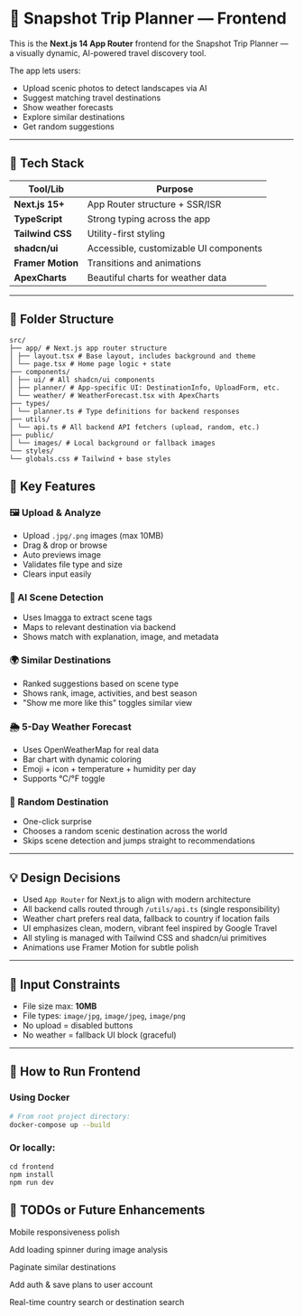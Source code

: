 # 📸 Snapshot Trip Planner — Frontend

This is the **Next.js 14 App Router** frontend for the Snapshot Trip Planner — a visually dynamic, AI-powered travel discovery tool.

The app lets users:

- Upload scenic photos to detect landscapes via AI
- Suggest matching travel destinations
- Show weather forecasts
- Explore similar destinations
- Get random suggestions

---

## 🔧 Tech Stack

| Tool/Lib          | Purpose                                |
| ----------------- | -------------------------------------- |
| **Next.js 15+**   | App Router structure + SSR/ISR         |
| **TypeScript**    | Strong typing across the app           |
| **Tailwind CSS**  | Utility-first styling                  |
| **shadcn/ui**     | Accessible, customizable UI components |
| **Framer Motion** | Transitions and animations             |
| **ApexCharts**    | Beautiful charts for weather data      |

---

## 📁 Folder Structure

```
src/
├── app/ # Next.js app router structure
│ ├── layout.tsx # Base layout, includes background and theme
│ └── page.tsx # Home page logic + state
├── components/
│ ├── ui/ # All shadcn/ui components
│ ├── planner/ # App-specific UI: DestinationInfo, UploadForm, etc.
│ └── weather/ # WeatherForecast.tsx with ApexCharts
├── types/
│ └── planner.ts # Type definitions for backend responses
├── utils/
│ └── api.ts # All backend API fetchers (upload, random, etc.)
├── public/
│ └── images/ # Local background or fallback images
└── styles/
└── globals.css # Tailwind + base styles
```

## 📌 Key Features

### 🖼 Upload & Analyze

- Upload `.jpg/.png` images (max 10MB)
- Drag & drop or browse
- Auto previews image
- Validates file type and size
- Clears input easily

### 🧠 AI Scene Detection

- Uses Imagga to extract scene tags
- Maps to relevant destination via backend
- Shows match with explanation, image, and metadata

### 🌍 Similar Destinations

- Ranked suggestions based on scene type
- Shows rank, image, activities, and best season
- "Show me more like this" toggles similar view

### 🌦️ 5-Day Weather Forecast

- Uses OpenWeatherMap for real data
- Bar chart with dynamic coloring
- Emoji + icon + temperature + humidity per day
- Supports °C/°F toggle

### 🎲 Random Destination

- One-click surprise
- Chooses a random scenic destination across the world
- Skips scene detection and jumps straight to recommendations

---

## 💡 Design Decisions

- Used `App Router` for Next.js to align with modern architecture
- All backend calls routed through `/utils/api.ts` (single responsibility)
- Weather chart prefers real data, fallback to country if location fails
- UI emphasizes clean, modern, vibrant feel inspired by Google Travel
- All styling is managed with Tailwind CSS and shadcn/ui primitives
- Animations use Framer Motion for subtle polish

---

## 🚫 Input Constraints

- File size max: **10MB**
- File types: `image/jpg`, `image/jpeg`, `image/png`
- No upload = disabled buttons
- No weather = fallback UI block (graceful)

---

## 🚀 How to Run Frontend

### Using Docker
```bash
# From root project directory:
docker-compose up --build
```

### Or locally:

```
cd frontend
npm install
npm run dev
```

## 📝 TODOs or Future Enhancements

Mobile responsiveness polish

Add loading spinner during image analysis

Paginate similar destinations

Add auth & save plans to user account

Real-time country search or destination search
